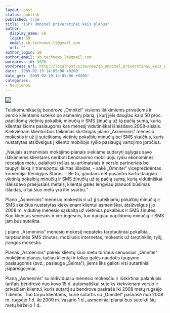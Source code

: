```yaml
---
layout: post
status: publish
published: true
title: "(SP) Omnitel priverstinai keis planus"
author:
  display_name: SB
  login: SB
  email: sb.technews.lt@gmail.com
  url: ''
author_login: SB
author_email: sb.technews.lt@gmail.com
wordpress_id: 3076
wordpress_url: http://localhost/site/new/sp_omnitel_priverstinai_keis_planus/
date: '2009-02-19 14:05:06 +0200'
date_gmt: '2009-02-19 14:05:06 +0200'
categories:
- Naujienos
---
```

<div class="imgright"><img src="http://tbn3.google.com/images?q=tbn:w_ebsRb8Y0ws9M:http://www.mobiletor.com/images/mobile-bill-money.jpg" border="1" /></div>
<p>Telekomunikacijų bendrovė „Omnitel” visiems ištikimiems privatiems ir verslo klientams suteiks po asmeninį planą, į kurį įeis daugiau kaip 50 proc. papildomų vietinių pokalbių minučių ir SMS žinučių už tą pačią sumą, kurią klientas šioms paslaugoms kas mėnesį vidutiniškai išleisdavo 2008-aisiais. Kiekvienam klientui bus taikomas skirtingas plano „Asmeninis“ mėnesio mokestis ir už jį suteikiamų vietinių pokalbių minučių bei SMS skaičius, kuris nustatytas atsižvelgus į kliento mobiliojo ryšio paslaugų vartojimo įpročius. </p>
<p> „Naujais asmeniniais mokėjimo planais siekiame sudaryti sąlygas savo ištikimiems klientams neriboti bendravimo mobiliuoju ryšiu ekonominės recesijos metu, palaikyti ryšius su artimaisiais ir verslo partneriais bei taupyti laiką ir transportui skirtas išlaidas,  - sakė „Omnitel“ viceprezidentas komercijai Remigijus Štaras. - Be to, gaudami net pusantro karto daugiau vietinių pokalbių minučių ir SMS žinučių už tą pačią sumą, kurią vidutiniškai išleisdavo praėjusiais metais, klientai galės lengviau planuoti būsimas išlaidas, o tai šiuo metu yra itin svarbu.“ </p>
<p>Plano „Asmeninis“ mėnesio mokestis ir už jį suteikiamų pokalbių minučių ir SMS skaičius nustatytas kiekvienam klientui asmeniškai, atsižvelgus į jo 2008 m. vidutinę mėnesio sąskaitą už vietinius pokalbius ir SMS žinutes. Kuo klientas senesnis ir vertingesnis, tuo daugiau papildomų minučių ir SMS jam bus suteikta.<br />
<br />Į plano „Asmeninis“ mėnesio mokestį nepateks tarptautiniai pokalbiai, tarptautinės SMS žinutės, mobilusis internetas, mokestis už tarptinklinį ryšį, įrangos mokestis. </p>
<p>Planas „Asmeninis“ pakeis klientų šiuo metu turimus senuosius „Omnitel“ mokėjimo planus, tačiau klientai ir toliau galės naudotis taupymo paslaugomis (pvz., paslauga „Šeima“), jiems liks galioti visi sutartiniai įsipareigojimai. </p>
<p>Planą „Asmeninis“ su individualiu mėnesio mokesčiu ir išskirtinai palankiais tarifais bendrovė nuo kovo 15 d. automatiškai suteiks kiekvienam verslo ir privačiam klientui, kuris sutartį su bendrove pasirašė iki 2008 metų rugsėjo 1 dienos. Tuo tarpu klientams, kurie sutartis su „Omnitel“ pasirašė nuo 2008 m. rugsėjo 1 d. iki 2009 m. vasario 1 d., asmeniniai planai bus suteikti šių metų birželio 1 d.<br /></p>
